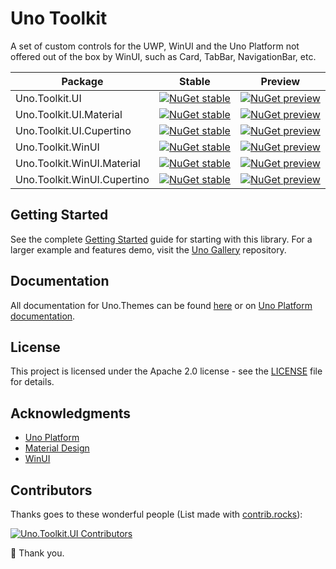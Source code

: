 # Uno Toolkit
A set of custom controls for the UWP, WinUI and the Uno Platform not offered out of the box by WinUI, such as Card, TabBar, NavigationBar, etc.

Package|Stable|Preview
-|-|-
Uno.Toolkit.UI|[![NuGet stable](https://img.shields.io/nuget/v/Uno.Toolkit.UI?label=stable)](https://www.nuget.org/packages/Uno.Toolkit.UI)|[![NuGet preview](https://img.shields.io/nuget/vpre/Uno.Toolkit.UI?label=preview)](https://www.nuget.org/packages/Uno.Toolkit.UI)
Uno.Toolkit.UI.Material|[![NuGet stable](https://img.shields.io/nuget/v/Uno.Toolkit.UI.Material?label=stable)](https://www.nuget.org/packages/Uno.Toolkit.UI.Material)|[![NuGet preview](https://img.shields.io/nuget/vpre/Uno.Toolkit.UI.Material?label=preview)](https://www.nuget.org/packages/Uno.Toolkit.UI.Material)
Uno.Toolkit.UI.Cupertino|[![NuGet stable](https://img.shields.io/nuget/v/Uno.Toolkit.UI.Cupertino?label=stable)](https://www.nuget.org/packages/Uno.Toolkit.UI.Cupertino)|[![NuGet preview](https://img.shields.io/nuget/vpre/Uno.Toolkit.UI.Cupertino?label=preview)](https://www.nuget.org/packages/Uno.Toolkit.UI.Cupertino)
Uno.Toolkit.WinUI|[![NuGet stable](https://img.shields.io/nuget/v/Uno.Toolkit.WinUI?label=stable)](https://www.nuget.org/packages/Uno.Toolkit.WinUI)|[![NuGet preview](https://img.shields.io/nuget/vpre/Uno.Toolkit.WinUI?label=preview)](https://www.nuget.org/packages/Uno.Toolkit.WinUI)
Uno.Toolkit.WinUI.Material|[![NuGet stable](https://img.shields.io/nuget/v/Uno.Toolkit.WinUI.Material?label=stable)](https://www.nuget.org/packages/Uno.Toolkit.WinUI.Material)|[![NuGet preview](https://img.shields.io/nuget/vpre/Uno.Toolkit.WinUI.Material?label=preview)](https://www.nuget.org/packages/Uno.Toolkit.WinUI.Material)
Uno.Toolkit.WinUI.Cupertino|[![NuGet stable](https://img.shields.io/nuget/v/Uno.Toolkit.WinUI.Cupertino?label=stable)](https://www.nuget.org/packages/Uno.Toolkit.WinUI.Cupertino)|[![NuGet preview](https://img.shields.io/nuget/vpre/Uno.Toolkit.WinUI.Cupertino?label=preview)](https://www.nuget.org/packages/Uno.Toolkit.WinUI.Cupertino)

## Getting Started
See the complete [Getting Started](doc/getting-started.md) guide for starting with this library.
For a larger example and features demo, visit the [Uno Gallery](https://github.com/unoplatform/uno.gallery) repository.

## Documentation

All documentation for Uno.Themes can be found [here](doc/) or on [Uno Platform documentation](https://platform.uno/docs/articles/intro.html).

## License

This project is licensed under the Apache 2.0 license - see the
[LICENSE](LICENSE) file for details.

## Acknowledgments
- [Uno Platform](https://platform.uno)
- [Material Design](https://material.io/design)
- [WinUI](https://microsoft.github.io/microsoft-ui-xaml/)

## Contributors
Thanks goes to these wonderful people (List made with [contrib.rocks](https://contrib.rocks)):

[![Uno.Toolkit.UI Contributors](https://contrib.rocks/image?repo=unoplatform/uno.toolkit.ui)](https://github.com/unoplatform/uno.toolkit.ui/graphs/contributors)

💖 Thank you.
